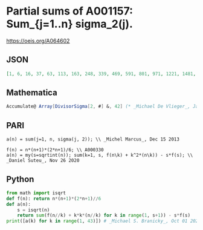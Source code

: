 # Partial sums of A001157: Sum\_\{j\=1\.\.n\} sigma\_2\(j\)\.
https://oeis.org/A064602
## JSON
```JSON
[1, 6, 16, 37, 63, 113, 163, 248, 339, 469, 591, 801, 971, 1221, 1481, 1822, 2112, 2567, 2929, 3475, 3975, 4585, 5115, 5965, 6616, 7466, 8286, 9336, 10178, 11478, 12440, 13805, 15025, 16475, 17775, 19686, 21056, 22866, 24566, 26776, 28458, 30958]
```
## Mathematica
```Mathematica
Accumulate@ Array[DivisorSigma[2, #] &, 42] (* _Michael De Vlieger_, Jan 02 2017 *)
```
## PARI
```PARI
a(n) = sum(j=1, n, sigma(j, 2)); \\ _Michel Marcus_, Dec 15 2013
```
```PARI
f(n) = n*(n+1)*(2*n+1)/6; \\ A000330
a(n) = my(s=sqrtint(n)); sum(k=1, s, f(n\k) + k^2*(n\k)) - s*f(s); \\ _Daniel Suteu_, Nov 26 2020
```
## Python
```Python
from math import isqrt
def f(n): return n*(n+1)*(2*n+1)//6
def a(n):
    s = isqrt(n)
    return sum(f(n//k) + k*k*(n//k) for k in range(1, s+1)) - s*f(s)
print([a(k) for k in range(1, 43)]) # _Michael S. Branicky_, Oct 01 2022 after _Daniel Suteu_
```

